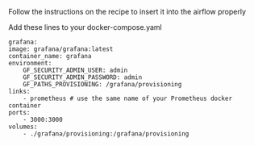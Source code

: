 Follow the instructions on the recipe to insert it into the airflow properly

Add these lines to your docker-compose.yaml

    grafana:
    image: grafana/grafana:latest
    container_name: grafana
    environment:
        GF_SECURITY_ADMIN_USER: admin
        GF_SECURITY_ADMIN_PASSWORD: admin
        GF_PATHS_PROVISIONING: /grafana/provisioning
    links:
        - prometheus # use the same name of your Prometheus docker container
    ports:
        - 3000:3000
    volumes:
        - ./grafana/provisioning:/grafana/provisioning



